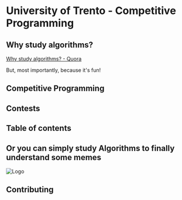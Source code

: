 # University of Trento - Competitive Programming

## Why study algorithms?
[Why study algorithms? - Quora](https://www.quora.com/Why-study-algorithms)

But, most importantly, because it's fun!

## Competitive Programming

## Contests

## Table of contents

## Or you can simply study Algorithms to finally understand some memes
![Logo](https://scontent.fmxp2-1.fna.fbcdn.net/v/t1.0-9/16406479_165757413918841_9214636900362142932_n.jpg?oh=f89f5a173bfde695973cdf164bc2a533&oe=5A552041)

## Contributing





